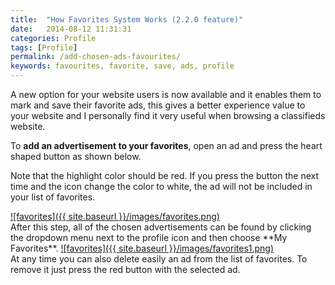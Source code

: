 ```yaml
---
title:  "How Favorites System Works (2.2.0 feature)"
date:   2014-08-12 11:31:31
categories: Profile
tags: [Profile]
permalink: /add-chosen-ads-favourites/
keywords: favourites, favorite, save, ads, profile
---
```

A new option for your website users is now available and it enables them to mark and save their favorite ads, this gives a better experience value to your website and I personally find it very useful when browsing a classifieds website.

To **add an advertisement to your favorites**, open an ad and press the heart shaped button as shown below.

Note that the highlight color should be red. If you press the button the next time and the icon change the color to white, the ad will not be included in your list of favorites.

<a href="{{ site.baseurl }}/images/favorites.png" class="thumbnail gallery-item" data-gallery>
![favorites]({{ site.baseurl }}/images/favorites.png)
</a>

<br>
After this step, all of the chosen advertisements can be found by clicking the dropdown menu next to the profile icon and then choose **My Favorites**.

<a href="{{ site.baseurl }}/images/favorites1.png" class="thumbnail gallery-item" data-gallery>
![favorites]({{ site.baseurl }}/images/favorites1.png)
</a>

<br>
At any time you can also delete easily an ad from the list of favorites. To remove it just press the red button with the selected ad.

